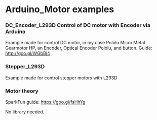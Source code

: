 # Arduino_Motor examples  

### DC_Encoder_L293D Control of DC motor with Encoder via Arduino  
Example made for control DC motor, in my case Pololu Micro Metal Gearmotor HP, an Encoder, Optical Encoder Pololu, and button.
Guide: http://goo.gl/WGbBj4

### Stepper_L293D  
Example made for control stepper motors with L293D

### Motor theory  
SparkFun guide: https://goo.gl/fsHhYg  

No library needed.
